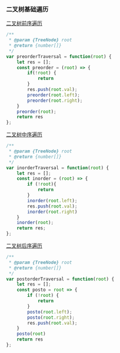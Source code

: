 ### 二叉树基础遍历


[二叉树前序遍历](https://leetcode-cn.com/problems/binary-tree-preorder-traversal/)
```javascript
/**
 * @param {TreeNode} root
 * @return {number[]}
 */
var preorderTraversal = function(root) {
    let res = [];
    const preorder = (root) => {
        if(!root) {
            return
        }
        res.push(root.val);
        preorder(root.left);
        preorder(root.right);
    }
    preorder(root);
    return res
};
```

[二叉树中序遍历](https://leetcode-cn.com/problems/binary-tree-inorder-traversal/)
```javascript
/**
 * @param {TreeNode} root
 * @return {number[]}
 */
var inorderTraversal = function(root) {
    let res = [];
    const inorder = (root) => {
        if (!root){
            return 
        } 
        inorder(root.left);
        res.push(root.val);
        inorder(root.right)
    }
    inorder(root);
    return res;
};
```
[二叉树后序遍历](https://leetcode-cn.com/problems/binary-tree-postorder-traversal/)
```javascript
/**
 * @param {TreeNode} root
 * @return {number[]}
 */
var postorderTraversal = function(root) {
    let res = [];
    const posto = root => {
        if (!root) {
            return 
        }
        posto(root.left);
        posto(root.right);
        res.push(root.val);
    }
    posto(root)
    return res
};
```